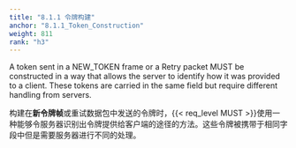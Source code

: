 ```yaml
---
title: "8.1.1 令牌构建"
anchor: "8.1.1_Token_Construction"
weight: 811
rank: "h3"
---
```


A token sent in a NEW_TOKEN frame or a Retry packet MUST be constructed in a way that allows the server to identify how it was provided to a client. These tokens are carried in the same field but require different handling from servers.

构建在**新令牌帧**或重试数据包中发送的令牌时，{{< req_level MUST >}}使用一种能够令服务器识别出令牌提供给客户端的途径的方法。这些令牌被携带于相同字段中但是需要服务器进行不同的处理。
